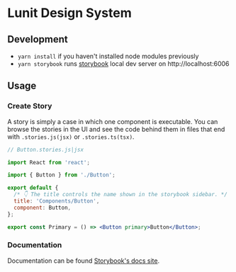 # Lunit Design System

## Development

- `yarn install` if you haven't installed node modules previously
- `yarn storybook` runs [storybook](http://localhost:6006) local dev server on http://localhost:6006


## Usage

### Create Story
A story is simply a case in which one component is executable. 
You can browse the stories in the UI and see the code behind them in files that end with ```.stories.js(jsx)``` or ```.stories.ts(tsx)```.

```jsx
// Button.stories.js|jsx

import React from 'react';

import { Button } from './Button';

export default {
  /* 👇 The title controls the name shown in the storybook sidebar. */
  title: 'Components/Button',
  component: Button,
};

export const Primary = () => <Button primary>Button</Button>;
```

### Documentation
Documentation can be found [Storybook's docs site](https://storybook.js.org/docs/react/writing-stories/introduction).



